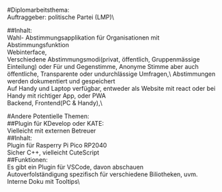 #Diplomarbeitsthema:\
Auftraggeber: politische Partei (LMP)\

##Inhalt:\
Wahl- Abstimmungsapplikation für Organisationen mit Abstimmungsfunktion\
Webinterface, \
Verschiedene Abstimmungsmodi(privat, öffentlich, Gruppenmässige Einteilung) oder Für und Gegenstimme, Anonyme Stimme aber auch öffentliche, Transparente oder undurchlässige Umfragen,\ 
Abstimmungen werden dokumentiert und gespeichert\
Auf Handy und Laptop verfügbar, entweder als Website mit react oder bei Handy mit richtiger App, oder PWA\
Backend, Frontend(PC & Handy),\


#Andere Potentielle Themen:\
##Plugin für KDevelop oder KATE:\
Vielleicht mit externen Betreuer\
##Inhalt:\
Plugin für Rasperry Pi Pico RP2040\
Sicher C++,  vielleicht CuteScript\
##Funktionen:\
Es gibt ein Plugin für VSCode, davon abschauen\
Autoverfolständigung spezifisch für verschiedene Biliotheken, uvm.\
Interne Doku mit Tooltips\
